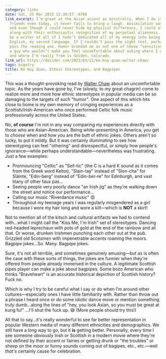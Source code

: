 ```yaml
---
category: links
date: Sat, 25 Mar 2023 12:30:57 -0700
link_excerpt: I’m great at the Asian accent as minstrelry. When I do it for my white
  friends even today, it never fails to bring a laugh. Assimilation was the goal,
  and even though I could never hide my physical difference, I could at least laugh
  along with their enthusiastic recognition of my perpetual alienness. I think I wouldn’t
  be a writer at all if I hadn’t dedicated all of my energy into being very good at
  English, my second language. If I couldn’t pass the sight test, perhaps I could
  pass the reading one. Humor branded me as not one of those “sensitive” Asians, as
  a guy who wouldn’t make you feel uncomfortable about asking where I was really from,
  and where I’m really from is Golden, Colorado.
link_url: https://decider.com/2023/03/11/ke-huy-quan-walter-chaw/
tags: bigotry
title: Ke Huy Quan, Ethnic Stereotypes, and Bagpipes
---
```


This was a thought-provoking read by [Walter Chaw](https://decider.com/author/walter-chaw/) about an uncomfortable topic. As the years have gone by, I've (slowly, to my great chagrin) come to realize more and more how ethnic stereotypes in popular media can be so damaging to the targets of such "humor". One aspect of this which hits close to home is my own memory of cringing experiences as a Scottish/Irish-American who once performed Celtic folk music professionally across the United States.

No, **of course** I'm not in any way comparing my experiences directly with those who are Asian-American. Being white-presenting in America, you get to _choose_ when and how you are the butt of ethnic jokes. Others aren't so lucky, to put it mildly. But it was certainly _illuminating_ to see how stereotyping can feel "othering" and disrespectful, or simply how people's ignorance—while perhaps understandable—nevertheless was frustrating. Just a few examples:

* Pronnouncing "Celtic" as "Sell-tic" (the C is a hard K sound as it comes from the Greek word Keltoi), "Slain-tay" instead of "Slon-cha" for Sláinte, "Edin-berg" instead of "Edin-ber-re" for Edinburgh, and vast litany of other faux pas…
* Seeing people very poorly dance "an Irish jig" as they're walking down the street and notice our performance…
* Calling our music "Riverdance music" 😡
* Throughout my teenage years I was regularly misgendered as a girl because I wore my hair long and wore a kilt—which is **NOT** a skirt!

Not to mention all of the kitsch and cultural artifacts we had to contend with…what I might call the "Kiss Me, I'm Irish" set of stereotypes. Dancing red-headed leprechaun with pots of gold at the end of the rainbow and all that. Or worse, drunken Irishmen punching each other out at the pub. Grizzled old Scotsmen with impenetrable accents roaming the moors. Bagpipe jokes…So. Many. Bagpipe jokes.

Sure, it's not all terrible, and sometimes genuinely amusing—but as is often the case with these sorts of things, the jokes are funnier when they're offered from people already immersed in the culture. A legitimate Scottish pipes player can make a joke about bagpipes. Some bozo American who thinks "Braveheart" is an accurate historical depiction of Scottish history? Fuck no.

Which is why I try to be careful what I say or do when I'm around other cultures—especially ones I have little familiarity with. Rather than throw out a phrase I heard once or do some idiotic dance move or mention something truly dumb…along the lines of "hey, you look Asian, so you must be great at kung fu!" …I'll shut the fuck up. 😅 (More people should try this!)

All that to say…it's really wonderful to see far better representation in popular Western media of many different ethnicities and demographics. We still have a _long_ way to go, but it **is** getting better. Personally, every time I see someone obviously Irish or Scottish in a modern movie where they're not defined by their accent or fairies or getting drunk or "the troubles" or sheep on the moor or funny sounds coming out of bagipes, etc., etc.—well _that's_ certainly cause for celebration.
